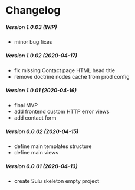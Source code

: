 Changelog
=========

##### Version 1.0.03 (WIP)
 * minor bug fixes

##### Version 1.0.02 (2020-04-17)
 * fix missing Contact page HTML head title
 * remove doctrine nodes cache from prod config

##### Version 1.0.01 (2020-04-16)
 * final MVP
 * add frontend custom HTTP error views
 * add contact form

##### Version 0.0.02 (2020-04-15)
 * define main templates structure
 * define main views
 
##### Version 0.0.01 (2020-04-13)
 * create Sulu skeleton empty project
